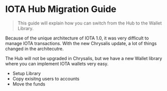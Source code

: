# IOTA Hub Migration Guide

> This guide will explain how you can switch from the Hub to the Wallet Library. 

Because of the unique architecture of IOTA 1.0, it was very difficult to manage IOTA transactions. With the new Chrysalis update, a lot of things changed in the architecutre. 

The Hub will not be upgraded in Chrysalis, but we have a new Wallet library where you can implement IOTA wallets very easy.


- Setup Library
- Copy exisitng users to accounts
- Move the funds